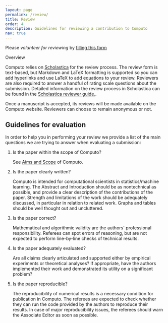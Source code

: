 ```yaml
---
layout: page
permalink: /review/
title: Review
order: 4
description: Guidelines for reviewing a contribution to Computo
nav: true
---
```


Please *volunteer for reviewing* by [filling this form](https://forms.gle/P9iYJANuNM4WTVHDA)

<div class="info-block">
    <div class="info-block-header">Overview</div>
     <div class="info-block-body">
    <p>
Computo relies on <a href="https://computo.scholasticahq.com/">Scholastica</a>
for the review process. The review form is text-based, but Markdown and
LaTeX formatting is supported so you can add hyperlinks and use LaTeX
to add equations to your review. Reviewers are also required to answer
a handful  of rating  scale questions  about the  submission. Detailed
information on the  review process in Scholastica can be  found in the
<a href="https://help.scholasticahq.com/article/97-reviewer-guide">Scholastica
    reviewer guide.</a>.
    </p>
<p>Once a manuscript  is accepted, its reviews will  be made available
on the  Computo website. Reviewers  can choose to remain  anonymous or
not.</p>    
    </div>
</div>

## Guidelines for evaluation

In order to help you in performing your review we provide a list of the main questions we are trying to answer when evaluating a submission:

1. Is the paper within the scope of Computo?

    See [Aims and Scope](https://computo.sfds.asso.fr/about) of Computo.

2. Is the paper clearly written?

    Computo is intended for computational scientists in statistics/machine learning. The Abstract and Introduction should be as nontechnical as possible, and provide a clear description of the contributions of the paper. Strength and limitations of the work should be adequately discussed, in particular in relation to related work. Graphs and tables should be well thought out and uncluttered.

3. Is the paper correct?

    Mathematical and algorithmic validity are the authors' professional responsibility. Referees can spot errors of reasoning, but are not expected to perform line-by-line checks of technical results.

4. Is the paper adequately evaluated?

    Are all claims clearly articulated and supported either by empirical experiments or theoretical analyses? If appropriate, have the authors implemented their work and demonstrated its utility on a significant problem?

5. Is the paper reproducible?

    The reproducibility of numerical results is a necessary condition for publication in Computo. The referees are expected to check whether they can run the code provided by the authors to reproduce their results. In case of major reproducibility issues, the referees should warn the Associate Editor as soon as possible.
